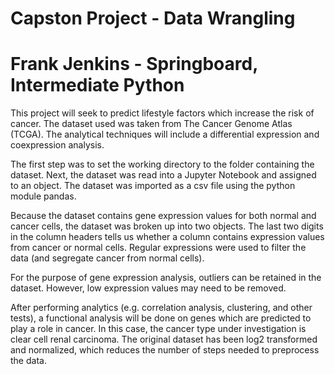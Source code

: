 # Capston Project - Data Wrangling
# Frank Jenkins - Springboard, Intermediate Python

This project will seek to predict lifestyle factors which increase the risk of cancer. The dataset used was taken from The Cancer 
Genome Atlas (TCGA). The analytical techniques will include a differential expression and coexpression analysis.

The first step was to set the working directory to the folder containing the dataset. Next, the dataset was read into a Jupyter 
Notebook and assigned to an object. The dataset was imported as a csv file using the python module pandas. 

Because the dataset contains gene expression values for both normal and cancer cells, the dataset was broken up into two objects. 
The last two digits in the column headers tells us whether a column contains expression values from cancer or normal cells.
Regular expressions were used to filter the data (and segregate cancer from normal cells).

For the purpose of gene expression analysis, outliers can be retained in the dataset. However, low expression values may
need to be removed. 

After performing analytics (e.g. correlation analysis, clustering, and other tests), a functional analysis will be done on genes 
which are predicted to play a role in cancer. In this case, the cancer type under investigation is clear cell renal carcinoma. 
The original dataset has been log2 transformed and normalized, which reduces the number of steps needed to preprocess the data. 
